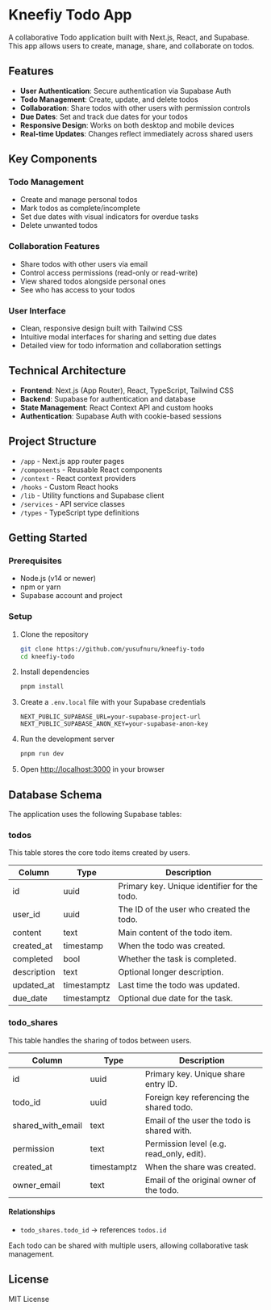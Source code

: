 # Kneefiy Todo App

A collaborative Todo application built with Next.js, React, and Supabase. This app allows users to create, manage, share, and collaborate on todos.

## Features

- **User Authentication**: Secure authentication via Supabase Auth
- **Todo Management**: Create, update, and delete todos
- **Collaboration**: Share todos with other users with permission controls
- **Due Dates**: Set and track due dates for your todos
- **Responsive Design**: Works on both desktop and mobile devices
- **Real-time Updates**: Changes reflect immediately across shared users

## Key Components

### Todo Management

- Create and manage personal todos
- Mark todos as complete/incomplete
- Set due dates with visual indicators for overdue tasks
- Delete unwanted todos

### Collaboration Features

- Share todos with other users via email
- Control access permissions (read-only or read-write)
- View shared todos alongside personal ones
- See who has access to your todos

### User Interface

- Clean, responsive design built with Tailwind CSS
- Intuitive modal interfaces for sharing and setting due dates
- Detailed view for todo information and collaboration settings

## Technical Architecture

- **Frontend**: Next.js (App Router), React, TypeScript, Tailwind CSS
- **Backend**: Supabase for authentication and database
- **State Management**: React Context API and custom hooks
- **Authentication**: Supabase Auth with cookie-based sessions

## Project Structure

- `/app` - Next.js app router pages
- `/components` - Reusable React components
- `/context` - React context providers
- `/hooks` - Custom React hooks
- `/lib` - Utility functions and Supabase client
- `/services` - API service classes
- `/types` - TypeScript type definitions

## Getting Started

### Prerequisites

- Node.js (v14 or newer)
- npm or yarn
- Supabase account and project

### Setup

1. Clone the repository

   ```bash
   git clone https://github.com/yusufnuru/kneefiy-todo
   cd kneefiy-todo
   ```

2. Install dependencies

   ```bash
   pnpm install
   ```

3. Create a `.env.local` file with your Supabase credentials

   ```
   NEXT_PUBLIC_SUPABASE_URL=your-supabase-project-url
   NEXT_PUBLIC_SUPABASE_ANON_KEY=your-supabase-anon-key
   ```

4. Run the development server

   ```bash
   pnpm run dev
   ```

5. Open [http://localhost:3000](http://localhost:3000) in your browser

## Database Schema

The application uses the following Supabase tables:

### todos

This table stores the core todo items created by users.

| Column      | Type        | Description                                  |
| ----------- | ----------- | -------------------------------------------- |
| id          | uuid        | Primary key. Unique identifier for the todo. |
| user_id     | uuid        | The ID of the user who created the todo.     |
| content     | text        | Main content of the todo item.               |
| created_at  | timestamp   | When the todo was created.                   |
| completed   | bool        | Whether the task is completed.               |
| description | text        | Optional longer description.                 |
| updated_at  | timestamptz | Last time the todo was updated.              |
| due_date    | timestamptz | Optional due date for the task.              |

### todo_shares

This table handles the sharing of todos between users.

| Column            | Type        | Description                                |
| ----------------- | ----------- | ------------------------------------------ |
| id                | uuid        | Primary key. Unique share entry ID.        |
| todo_id           | uuid        | Foreign key referencing the shared todo.   |
| shared_with_email | text        | Email of the user the todo is shared with. |
| permission        | text        | Permission level (e.g. read_only, edit).   |
| created_at        | timestamptz | When the share was created.                |
| owner_email       | text        | Email of the original owner of the todo.   |

#### Relationships

- `todo_shares.todo_id` → references `todos.id`

Each todo can be shared with multiple users, allowing collaborative task management.

## License

MIT License
